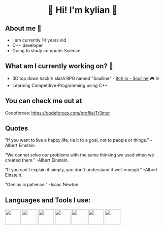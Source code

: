 ### <h1 align = "center">👋 Hi! I'm kylian 👋</h1>

## About me 🤔
- I am currently 14 years old
- C++ developer
- Going to study computer Science

## What am I currently working on? 🧐
- 3D top down hack'n slash RPG named "Soulline" - [itch.io - Soulline](https://soulworks.itch.io) 🎮 🌐
- Learning Competitive-Programming using C++

## You can check me out at
Codeforces: https://codeforces.com/profile/Tr3mor

## Quotes
"If you want to live a happy life, tie it to a goal, not to people or things.”       -Albert Einstein. 

"We cannot solve our problems with the same thinking we used when we created them."   -Albert Einstein.

"If you can't explain it simply, you don't understand it well enough."                -Albert Einstein.
 
"Genius is patience."                                                                 -Isaac Newton

## Languages and Tools I use: 
<a href="https://en.wikipedia.org/wiki/C%2B%2B"><img src="https://user-images.githubusercontent.com/56076746/90243631-871ee700-de2f-11ea-84f7-5f9561cec9d3.jpg" width="50"/></a> <!-- c++ -->
<a href="https://en.wikipedia.org/wiki/Vim_(text_editor)"><img src="https://user-images.githubusercontent.com/56076746/99189649-82d1d500-2762-11eb-97bb-089bf6c2a30a.jpg" width="50"/></a> <!-- vim -->
<a href="https://en.wikipedia.org/wiki/Visual_Studio_Code"><img src="https://user-images.githubusercontent.com/56076746/99189715-c9273400-2762-11eb-83af-e2b29d02d68a.jpg" width="50"/></a> <!-- vscode -->
<a href="https://en.wikipedia.org/wiki/Arduino_IDE"><img src="https://user-images.githubusercontent.com/56076746/90243651-8e45f500-de2f-11ea-8879-ecc4daabf68e.jpg" width="50"/></a> <!-- arduino -->
<a href="https://en.wikipedia.org/wiki/Linux"><img src="https://user-images.githubusercontent.com/56076746/90243660-90a84f00-de2f-11ea-86d9-5a760845cc4b.jpg" width="50"/></a> <!-- linux -->
<a href="https://en.wikipedia.org/wiki/Git"><img src="https://user-images.githubusercontent.com/56076746/90244596-5f308300-de31-11ea-8228-f6cb2180b22e.jpg" width="50"/></a> <!-- git -->
<a href="https://en.wikipedia.org/wiki/Github"><img src="https://user-images.githubusercontent.com/56076746/90243665-930aa900-de2f-11ea-9f9b-a985921e3000.jpg" width="50"/></a> <!-- github -->
